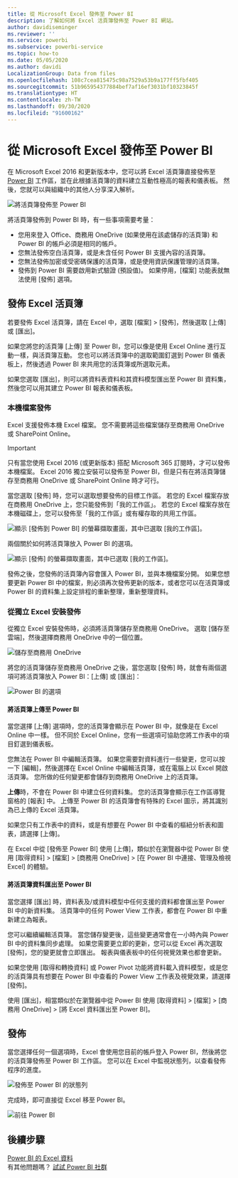 ```yaml
---
title: 從 Microsoft Excel 發佈至 Power BI
description: 了解如何將 Excel 活頁簿發佈至 Power BI 網站。
author: davidiseminger
ms.reviewer: ''
ms.service: powerbi
ms.subservice: powerbi-service
ms.topic: how-to
ms.date: 05/05/2020
ms.author: davidi
LocalizationGroup: Data from files
ms.openlocfilehash: 108c7cea815475c98a7529a53b9a177ff5fbf405
ms.sourcegitcommit: 51b965954377884bef7af16ef3031bf10323845f
ms.translationtype: HT
ms.contentlocale: zh-TW
ms.lasthandoff: 09/30/2020
ms.locfileid: "91600162"
---
```

# <a name="publish-to-power-bi-from-microsoft-excel"></a>從 Microsoft Excel 發佈至 Power BI
在 Microsoft Excel 2016 和更新版本中，您可以將 Excel 活頁簿直接發佈至 [Power BI](https://powerbi.microsoft.com) 工作區，並在此根據活頁簿的資料建立互動性極高的報表和儀表板。 然後，您就可以與組織中的其他人分享深入解析。

![將活頁簿發佈至 Power BI](media/service-publish-from-excel/pbi_uploadexport2.png)

將活頁簿發佈到 Power BI 時，有一些事項需要考量：

* 您用來登入 Office、商務用 OneDrive (如果使用在該處儲存的活頁簿) 和 Power BI 的帳戶必須是相同的帳戶。
* 您無法發佈空白活頁簿，或是未含任何 Power BI 支援內容的活頁簿。
* 您無法發佈加密或受密碼保護的活頁簿，或是使用資訊保護管理的活頁簿。
* 發佈到 Power BI 需要啟用新式驗證 (預設值)。 如果停用，[檔案] 功能表就無法使用 [發佈] 選項。

## <a name="publish-your-excel-workbook"></a>發佈 Excel 活頁簿
若要發佈 Excel 活頁簿，請在 Excel 中，選取 [檔案]  >  [發佈]，然後選取 [上傳] 或 [匯出]。

如果您將您的活頁簿 [上傳] 至 Power BI，您可以像是使用 Excel Online 進行互動一樣，與活頁簿互動。 您也可以將活頁簿中的選取範圍釘選到 Power BI 儀表板上，然後透過 Power BI 來共用您的活頁簿或所選取元素。

如果您選取 [匯出]，則可以將資料表資料和其資料模型匯出至 Power BI 資料集，然後您可以用其建立 Power BI 報表和儀表板。

### <a name="local-file-publishing"></a>本機檔案發佈
Excel 支援發佈本機 Excel 檔案。 您不需要將這些檔案儲存至商務用 OneDrive 或 SharePoint Online。

> [!IMPORTANT]
> 只有當您使用 Excel 2016 (或更新版本) 搭配 Microsoft 365 訂閱時，才可以發佈本機檔案。 Excel 2016 獨立安裝可以發佈至 Power BI，但是只有在將活頁簿儲存至商務用 OneDrive 或 SharePoint Online 時才可行。
> 

當您選取 [發佈] 時，您可以選取想要發佈的目標工作區。 若您的 Excel 檔案存放在商務用 OneDrive 上，您只能發佈到「我的工作區」。 若您的 Excel 檔案存放在本機磁碟上，您可以發佈至「我的工作區」或有權存取的共用工作區。

![顯示 [發佈到 Power BI] 的螢幕擷取畫面，其中已選取 [我的工作區]。](media/service-publish-from-excel/pbi_choose_workspace.png)

兩個關於如何將活頁簿放入 Power BI 的選項。

![顯示 [發佈] 的螢幕擷取畫面，其中已選取 [我的工作區]。](media/service-publish-from-excel/pbi_uploadexport3.png)

發佈之後，您發佈的活頁簿內容會匯入 Power BI，並與本機檔案分開。 如果您想要更新 Power BI 中的檔案，則必須再次發佈更新的版本，或者您可以在活頁簿或 Power BI 的資料集上設定排程的重新整理，重新整理資料。

### <a name="publishing-from-a-standalone-excel-installation"></a>從獨立 Excel 安裝發佈
從獨立 Excel 安裝發佈時，必須將活頁簿儲存至商務用 OneDrive。 選取 [儲存至雲端]，然後選擇商務用 OneDrive 中的一個位置。

![儲存至商務用 OneDrive](media/service-publish-from-excel/pbi_savetoonedrive2.png)

將您的活頁簿儲存至商務用 OneDrive 之後，當您選取 [發佈] 時，就會有兩個選項可將活頁簿放入 Power BI：[上傳] 或 [匯出]：

![Power BI 的選項](media/service-publish-from-excel/pbi_uploadexport2.png)

#### <a name="upload-your-workbook-to-power-bi"></a>將活頁簿上傳至 Power BI
當您選擇 [上傳] 選項時，您的活頁簿會顯示在 Power BI 中，就像是在 Excel Online 中一樣。 但不同於 Excel Online，您有一些選項可協助您將工作表中的項目釘選到儀表板。

您無法在 Power BI 中編輯活頁簿。 如果您需要對資料進行一些變更，您可以按一下 [編輯]，然後選擇在 Excel Online 中編輯活頁簿，或在電腦上以 Excel 開啟活頁簿。 您所做的任何變更都會儲存到商務用 OneDrive 上的活頁簿。

**上傳**時，不會在 Power BI 中建立任何資料集。 您的活頁簿會顯示在工作區導覽窗格的 [報表] 中。 上傳至 Power BI 的活頁簿會有特殊的 Excel 圖示，將其識別為已上傳的 Excel 活頁簿。

如果您只有工作表中的資料，或是有想要在 Power BI 中查看的樞紐分析表和圖表，請選擇 [上傳]。

在 Excel 中從 [發佈至 Power BI] 使用 [上傳]，類似於在瀏覽器中從 Power BI 使用 [取得資料] > [檔案] > [商務用 OneDrive] > [在 Power BI 中連接、管理及檢視 Excel] 的體驗。

#### <a name="export-workbook-data-to-power-bi"></a>將活頁簿資料匯出至 Power BI
當您選擇 [匯出] 時，資料表及/或資料模型中任何支援的資料都會匯出至 Power BI 中的新資料集。 活頁簿中的任何 Power View 工作表，都會在 Power BI 中重新建立為報表。

您可以繼續編輯活頁簿。 當您儲存變更後，這些變更通常會在一小時內與 Power BI 中的資料集同步處理。 如果您需要更立即的更新，您可以從 Excel 再次選取 [發佈]，您的變更就會立即匯出。 報表與儀表板中的任何視覺效果也都會更新。

如果您使用 [取得和轉換資料] 或 Power Pivot 功能將資料載入資料模型，或是您的活頁簿具有想要在 Power BI 中查看的 Power View 工作表及視覺效果，請選擇 [發佈]。

使用 [匯出]，相當類似於在瀏覽器中從 Power BI 使用 [取得資料] > [檔案] > [商務用 OneDrive] > [將 Excel 資料匯出至 Power BI]。

## <a name="publishing"></a>發佈
當您選擇任何一個選項時，Excel 會使用您目前的帳戶登入 Power BI，然後將您的活頁簿發佈至 Power BI 工作區。 您可以在 Excel 中監視狀態列，以查看發佈程序的進度。

![發佈至 Power BI 的狀態列](media/service-publish-from-excel/pbi_publishingstatus.png)

完成時，即可直接從 Excel 移至 Power BI。

![前往 Power BI](media/service-publish-from-excel/pbi_gotopbi.png)

## <a name="next-steps"></a>後續步驟
[Power BI 的 Excel 資料](service-excel-workbook-files.md)  
有其他問題嗎？ [試試 Power BI 社群](https://community.powerbi.com/)

